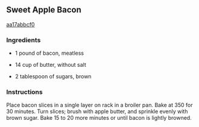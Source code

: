 ## Sweet Apple Bacon

[aa17abbcf0](http://www.food.com/recipe/sweet-apple-bacon-360193)

### Ingredients

 - 1 pound of bacon, meatless

 - 14 cup of butter, without salt

 - 2 tablespoon of sugars, brown

### Instructions

Place bacon slices in a single layer on rack in a broiler pan. Bake at 350 for 30 minutes. Turn slices; brush with apple butter, and sprinkle evenly with brown sugar. Bake 15 to 20 more minutes or until bacon is lightly browned.